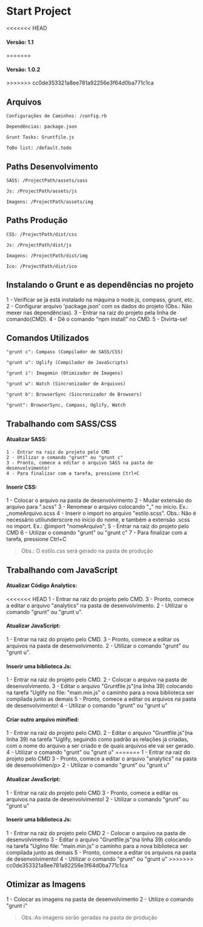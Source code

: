 <h1>Start Project</h1>
<<<<<<< HEAD
<h4>Versão: 1.1</h4>
=======
<h4>Versão: 1.0.2</h4>
>>>>>>> cc0de353321a8ee781a92256e3f64d0ba771c1ca

<h2>Arquivos</h2>
<pre lang="shell"><code>Configurações de Caminhos: /config.rb</code></pre>
<pre lang="shell"><code>Dependências: package.json</code></pre>
<pre lang="shell"><code>Grunt Tasks: Gruntfile.js</code></pre>
<pre lang="shell"><code>ToDo list: /default.todo</code></pre>

<h2>Paths Desenvolvimento</h2>
<pre lang="shell"><code>SASS: /ProjectPath/assets/sass</code></pre>
<pre lang="shell"><code>Js: /ProjectPath/assets/js</code></pre>
<pre lang="shell"><code>Imagens: /ProjectPath/assets/img</code></pre>

<h2>Paths Produção</h2>
<pre lang="shell"><code>CSS: /ProjectPath/dist/css</code></pre>
<pre lang="shell"><code>Js: /ProjectPath/dist/js</code></pre>
<pre lang="shell"><code>Imagens: /ProjectPath/dist/img</code></pre>
<pre lang="shell"><code>Ico: /ProjectPath/dist/ico</code></pre>



<h2>Instalando o Grunt e as dependências no projeto</h2>
	1 - Verificar se já está instalado na máquina o node.js, compass, grunt, etc.
	2 - Configurar arquivo 'package.json' com os dados do projeto (Obs.: Não mexer nas dependências).
	3 - Entrar na raiz do projeto pela linha de comando(CMD).
	4 - Dê o comando "npm install" no CMD.
	5 - Divirta-se!


<h2>Comandos Utilizados</h2>
<pre lang="shell"><code>"grunt c": Compass (Compilador de SASS/CSS)</code></pre>
<pre lang="shell"><code>"grunt u": Uglify (Compilador de JavaScripts)</code></pre>
<pre lang="shell"><code>"grunt i": Imagemin (Otimizador de Imagens)</code></pre>
<pre lang="shell"><code>"grunt w": Watch (Sincronizador de Arquivos)</code></pre>
<pre lang="shell"><code>"grunt b": BrowserSync (Sincronizador de Browsers)</code></pre>
<pre lang="shell"><code>"grunt": BrowserSync, Compass, Uglify, Watch</code></pre>


<h2>Trabalhando com SASS/CSS</h2>
<h4>Atualizar SASS:</h4>

	1 - Entrar na raiz do projeto pelo CMD
	2 - Utilizar o comando "grunt" ou "grunt c"
	3 - Pronto, comece a editar o arquivo SASS na pasta de desenvolvimento!
	4 - Para finalizar com a tarefa, pressione Ctrl+C
	
<h4>Inserir CSS:</h4>
	1 - Colocar o arquivo na pasta de desenvolvimento
	2 - Mudar extensão do arquivo para ".scss"
	3 - Renomear o arquivo colocando "_" no inicio. Ex.: _nomeArquivo.scss
	4 - Inserir o import no arquivo "estilo.scss". Obs.: Não é necessário utiliunderscore no início do nome, e também a extensão .scss no import. Ex.: @import "nomeArquivo";
	5 - Entrar na raiz do projeto pelo CMD
	6 - Utilizar o comando "grunt" ou "grunt c"
	7 - Para finalizar com a tarefa, pressione Ctrl+C

<blockquote><p>Obs.: O estilo.css será gerado na pasta de produção</p></blockquote>


<h2>Trabalhando com JavaScript</h2>
<h4>Atualizar Código Analytics:</h4>

<<<<<<< HEAD
		1 - Entrar na raiz do projeto pelo CMD.
		3 - Pronto, comece a editar o arquivo "analytics" na pasta de desenvolvimento.
		2 - Utilizar o comando "grunt" ou "grunt u".
<h4>Atualizar JavaScript:</h4>
		1 - Entrar na raiz do projeto pelo CMD.
		3 - Pronto, comece a editar os arquivos na pasta de desenvolvimento.
		2 - Utilizar o comando "grunt" ou "grunt u".
<h4>Inserir uma biblioteca Js:</h4>
		1 - Entrar na raiz do projeto pelo CMD.
		2 - Colocar o arquivo na pasta de desenvolvimento.
		3 - Editar o arquivo "Gruntfile.js"(na linha 39) colocando na tarefa "Uglify no file: "main.min.js" o caminho para a nova biblioteca ser compilada junto as demais
		5 - Pronto, comece a editar os arquivos na pasta de desenvolvimento!
		4 - Utilizar o comando "grunt" ou "grunt u"
<h4>Criar outro arquivo minified:</h4>
		1 - Entrar na raiz do projeto pelo CMD.
		2 - Editar o arquivo "Gruntfile.js"(na linha 39) na tarefa "Uglify, seguindo como padrão as relações já criadas, com o nome do arquivo a ser criado e de quais arquivos ele vai ser gerado.
		4 - Utilizar o comando "grunt" ou "grunt u"
=======
		1 - Entrar na raiz do projeto pelo CMD
		3 - Pronto, comece a editar o arquivo "analytics" na pasta de desenvolvimen/p>
		2 - Utilizar o comando "grunt" ou "grunt u"
<h4>Atualizar JavaScript:</h4>
		1 - Entrar na raiz do projeto pelo CMD
		3 - Pronto, comece a editar os arquivos na pasta de desenvolvimento!
		2 - Utilizar o comando "grunt" ou "grunt u"
<h4>Inserir uma biblioteca Js:</h4>
		1 - Entrar na raiz do projeto pelo CMD
		2 - Colocar o arquivo na pasta de desenvolvimento
		3 - Editar o arquivo "Gruntfile.js"(na linha 39) colocando na tarefa "Uglino file: "main.min.js" o caminho para a nova biblioteca ser compilada junto as demais
		5 - Pronto, comece a editar os arquivos na pasta de desenvolvimento!
		4 - Utilizar o comando "grunt" ou "grunt u"
>>>>>>> cc0de353321a8ee781a92256e3f64d0ba771c1ca


<h2>Otimizar as Imagens</h2>
	1 - Colocar as imagens na pasta de desenvolvimento
	2 - Utilize o comando "grunt i"
	
<blockquote>Obs.:As imagens serão geradas na pasta de produção</blockquote>